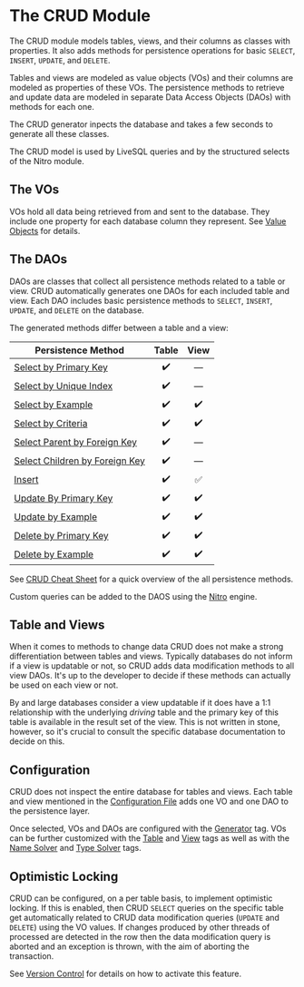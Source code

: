 # The CRUD Module

The CRUD module models tables, views, and their columns as classes with properties. It also adds methods
for persistence operations for basic `SELECT`, `INSERT`, `UPDATE`, and `DELETE`.

Tables and views are modeled as value objects (VOs) and their columns are modeled as properties of these VOs. 
The persistence methods to retrieve and update data are modeled in separate Data Access Objects (DAOs) with
methods for each one.

The CRUD generator inpects the database and takes a few seconds to generate all these classes.

The CRUD model is used by LiveSQL queries and by the structured selects of the Nitro module.


## The VOs

VOs hold all data being retrieved from and sent to the database. They include one property for each database column
they represent. See [Value Objects](./value-objects.md) for details.


## The DAOs

DAOs are classes that collect all persistence methods related to a table or view. CRUD automatically generates one DAOs
for each included table and view. Each DAO includes basic persistence methods to `SELECT`, `INSERT`, `UPDATE`, and `DELETE`
on the database.

The generated methods differ between a table and a view:

| Persistence Method | Table | View |
| -- | :--: | :--: |
| [Select by Primary Key](./select-by-primary-key.md) | :heavy_check_mark: | &mdash; |
| [Select by Unique Index](./select-by-unique-index.md) | :heavy_check_mark: | &mdash; |
| [Select by Example](./select-by-example.md) | :heavy_check_mark: | :heavy_check_mark: |
| [Select by Criteria](./select-by-criteria.md) | :heavy_check_mark: | :heavy_check_mark: |
| [Select Parent by Foreign Key](./select-parent-by-foreign-key.md) | :heavy_check_mark: | &mdash; |
| [Select Children by Foreign Key](./select-children-by-foreign-key.md) | :heavy_check_mark: | &mdash; |
| [Insert](./insert.md) | :heavy_check_mark: | :white_check_mark: |
| [Update By Primary Key](./update-by-prima-key.md) | :heavy_check_mark: | :heavy_check_mark: |
| [Update by Example](./update-by-example.md) | :heavy_check_mark: | :heavy_check_mark: |
| [Delete by Primary Key](./delete-by-primary-key.md) | :heavy_check_mark: | :heavy_check_mark: |
| [Delete by Example](./delete-by-example.md) | :heavy_check_mark: | :heavy_check_mark: |

See [CRUD Cheat Sheet](./crud-cheat-sheet.md) for a quick overview of the all persistence methods.

Custom queries can be added to the DAOS using the [Nitro](../nitro/nitro.md) engine.


## Table and Views

When it comes to methods to change data CRUD does not make a strong differentiation between tables and views. Typically databases do not inform if a view is
updatable or not, so CRUD adds data modification methods to all view DAOs. It's up to the developer to decide if these
methods can actually be used on each view or not.

By and large databases consider a view updatable if it does have a 1:1 relationship with the underlying *driving*
table and the primary key of this table is available in the result set of the view. This is not written in stone,
however, so it's crucial to consult the specific database documentation to decide on this.


## Configuration

CRUD does not inspect the entire database for tables and views. Each table and view mentioned in the
[Configuration File](../config/configuration-file-structure.md) adds one VO and one DAO to the persistence layer.

Once selected, VOs and DAOs are configured with the [Generator](../config/tags/mybatis-spring.md) tag. VOs can be
further customized with the [Table](../config/tags/table.md) and [View](../config/tags/view.md) tags as well as 
with the [Name Solver](../config/tags/name-solver.md) and [Type Solver](../config/tags/type-solver.md) tags.


## Optimistic Locking

CRUD can be configured, on a per table basis, to implement optimistic locking. If this is enabled, then CRUD `SELECT` queries
on the specific table get automatically related to CRUD data modification queries (`UPDATE` and `DELETE`) using the VO values. 
If changes produced by other threads of processed are detected in the row then the data modification query is aborted and an
exception is thrown, with the aim of aborting the transaction.

See [Version Control](../config/tags/version-control-column.md) for details on how to activate this feature.





